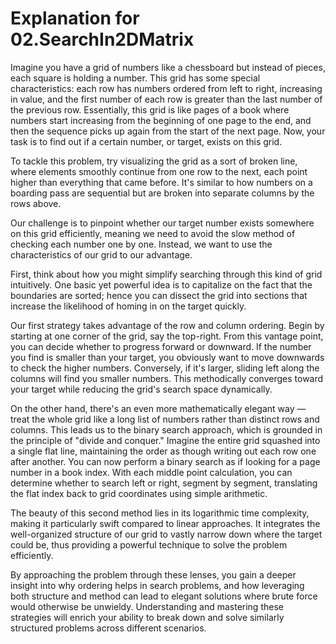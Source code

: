 # Explanation for 02.SearchIn2DMatrix

Imagine you have a grid of numbers like a chessboard but instead of pieces, each square is holding a number. This grid has some special characteristics: each row has numbers ordered from left to right, increasing in value, and the first number of each row is greater than the last number of the previous row. Essentially, this grid is like pages of a book where numbers start increasing from the beginning of one page to the end, and then the sequence picks up again from the start of the next page. Now, your task is to find out if a certain number, or target, exists on this grid.

To tackle this problem, try visualizing the grid as a sort of broken line, where elements smoothly continue from one row to the next, each point higher than everything that came before. It's similar to how numbers on a boarding pass are sequential but are broken into separate columns by the rows above.

Our challenge is to pinpoint whether our target number exists somewhere on this grid efficiently, meaning we need to avoid the slow method of checking each number one by one. Instead, we want to use the characteristics of our grid to our advantage.

First, think about how you might simplify searching through this kind of grid intuitively. One basic yet powerful idea is to capitalize on the fact that the boundaries are sorted; hence you can dissect the grid into sections that increase the likelihood of homing in on the target quickly.

Our first strategy takes advantage of the row and column ordering. Begin by starting at one corner of the grid, say the top-right. From this vantage point, you can decide whether to progress forward or downward. If the number you find is smaller than your target, you obviously want to move downwards to check the higher numbers. Conversely, if it's larger, sliding left along the columns will find you smaller numbers. This methodically converges toward your target while reducing the grid's search space dynamically.

On the other hand, there's an even more mathematically elegant way — treat the whole grid like a long list of numbers rather than distinct rows and columns. This leads us to the binary search approach, which is grounded in the principle of "divide and conquer." Imagine the entire grid squashed into a single flat line, maintaining the order as though writing out each row one after another. You can now perform a binary search as if looking for a page number in a book index. With each middle point calculation, you can determine whether to search left or right, segment by segment, translating the flat index back to grid coordinates using simple arithmetic.

The beauty of this second method lies in its logarithmic time complexity, making it particularly swift compared to linear approaches. It integrates the well-organized structure of our grid to vastly narrow down where the target could be, thus providing a powerful technique to solve the problem efficiently.

By approaching the problem through these lenses, you gain a deeper insight into why ordering helps in search problems, and how leveraging both structure and method can lead to elegant solutions where brute force would otherwise be unwieldy. Understanding and mastering these strategies will enrich your ability to break down and solve similarly structured problems across different scenarios.
